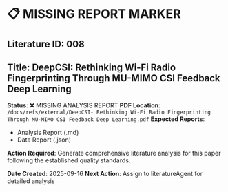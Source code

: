 # 📋 MISSING REPORT MARKER
## Literature ID: 008
## Title: DeepCSI: Rethinking Wi-Fi Radio Fingerprinting Through MU-MIMO CSI Feedback Deep Learning

**Status**: ❌ MISSING ANALYSIS REPORT
**PDF Location**: `/docs/refs/external/DeepCSI- Rethinking Wi-Fi Radio Fingerprinting Through MU-MIMO CSI Feedback Deep Learning.pdf`
**Expected Reports**:
- Analysis Report (.md)
- Data Report (.json)

**Action Required**: Generate comprehensive literature analysis for this paper following the established quality standards.

**Date Created**: 2025-09-16
**Next Action**: Assign to literatureAgent for detailed analysis